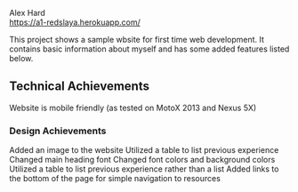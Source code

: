Alex Hard  
https://a1-redslaya.herokuapp.com/

This project shows a sample wbsite for first time web development. It contains basic information about myself and has some added features listed below.

## Technical Achievements
Website is mobile friendly (as tested on MotoX 2013 and Nexus 5X)

### Design Achievements
Added an image to the website
Utilized a table to list previous experience
Changed main heading font
Changed font colors and background colors
Utilized a table to list previous experience rather than a list
Added links to the bottom of the page for simple navigation to resources



